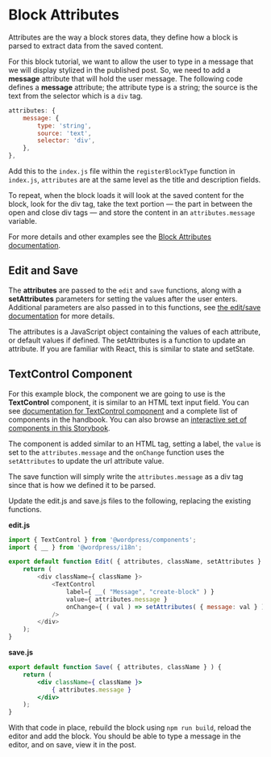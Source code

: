 
# Block Attributes

Attributes are the way a block stores data, they define how a block is parsed to extract data from the saved content.

For this block tutorial, we want to allow the user to type in a message that we will display stylized in the published post. So, we need to add a **message** attribute that will hold the user message. The following code defines a **message** attribute; the attribute type is a string; the source is the text from the selector which is a `div` tag.

```js
attributes: {
    message: {
        type: 'string',
        source: 'text',
        selector: 'div',
    },
},
```

Add this to the `index.js` file within the `registerBlockType` function in `index.js`, `attributes` are at the same level as the title and description fields.

To repeat, when the block loads it will look at the saved content for the block, look for the div tag, take the text portion — the part in between the open and close div tags —  and store the content in an `attributes.message` variable.

For more details and other examples see the [Block Attributes documentation](/docs/designers-developers/developers/block-api/block-attributes.md).

## Edit and Save

The **attributes** are passed to the `edit` and `save` functions, along with a  **setAttributes** parameters for setting the values after the user enters. Additional parameters are also passed in to this functions, see [the edit/save documentation](/docs/designers-developers/developers/block-api/block-edit-save.md) for more details.

The attributes is a JavaScript object containing the values of each attribute, or default values if defined. The setAttributes is a function to update an attribute. If you are familiar with React, this is similar to state and setState.

## TextControl Component

For this example block, the component we are going to use is the **TextControl** component, it is similar to an HTML text input field. You can see [documentation for TextControl component](/packages/components/src/text-control/README.md) and a complete list of components in the handbook. You can also browse an [interactive set of components in this Storybook](https://wordpress.github.io/gutenberg/).

The component is added similar to an HTML tag, setting a label, the `value` is set to the `attributes.message` and the `onChange` function uses the `setAttributes` to update the url attribute value.

The save function will simply write the `attributes.message` as a div tag since that is how we defined it to be parsed.

Update the edit.js and save.js files to the following, replacing the existing functions.

**edit.js**

```js
import { TextControl } from '@wordpress/components';
import { __ } from '@wordpress/i18n';

export default function Edit( { attributes, className, setAttributes } ) {
    return (
        <div className={ className }>
            <TextControl
                label={ __( "Message", "create-block" ) }
                value={ attributes.message }
                onChange={ ( val ) => setAttributes( { message: val } ) }
            />
        </div>
    );
}
```


**save.js**

```jsx
export default function Save( { attributes, className } ) {
	return (
		<div className={ className }>
			{ attributes.message }
		</div>
	);
}
```

With that code in place, rebuild the block using `npm run build`, reload the editor and add the block. You should be able to type a message in the editor, and on save, view it in the post.